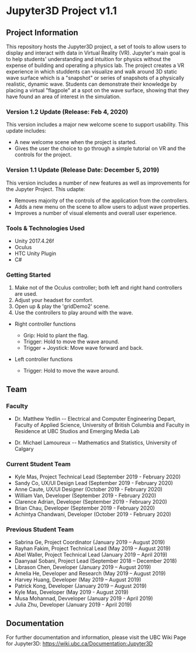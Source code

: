 # Jupyter3D Project v1.1

## Project Information

This repository hosts the Jupyter3D project, a set of tools to allow users to display and interact with data in Virtual Reality (VR). Jupyter's main goal is to help students' understanding and intuition for physics without the expense of building and operating a physics lab. The project creates a VR experience in which studdents can visualize and walk around 3D static wave surface which is a "snapshot" or series of snapshots of a physically realistic, dynamic wave. Students can demonstrate their knowledge by placing a virtual "flagpole" at a spot on the wave surface, showing that they have found an area of interest in the simulation. 

### Version 1.2 Update (Release: Feb 4, 2020)

This version includes a major new welcome scene to support usability. This update includes:
- A new welcome scene when the project is started.
- Gives the user the choice to go through a simple tutorial on VR and the controls for the project.

### Version 1.1 Update (Release Date: December 5, 2019)

This version includes a number of new features as well as improvements for the Jupyter Project. This udapte: 
- Removes majority of the controls of the application from the controllers. 
- Adds a new menu on the scene to allow users to adjust wave properties. 
- Improves a number of visual elements and overall user experience.  



### Tools & Technologies Used
- Unity 2017.4.26f
- Oculus
- HTC Unity Plugin
- C#

### Getting Started
1. Make not of the Oculus controller; both left and right hand controllers are used. 
2. Adjust your headset for comfort. 
3. Open up & play the 'gridDemo2' scene.
4. Use the controllers to play around with the wave.
  - Right controller functions
    - Grip: Hold to plant the flag.
    - Trigger: Hold to move the wave around. 
    - Trigger + Joystick: Move wave forward and back.
    
  - Left controller functions
    - Trigger: Hold to move the wave around. 
 

## Team

### Faculty
- Dr. Matthew Yedlin -- 
  Electrical and Computer Engineering Depart, Faculty of Applied Science, University of British Columbia
  and Faculty in Residence at UBC Studios and Emerging Media Lab

- Dr. Michael Lamoureux --
  Mathematics and Statistics, University of Calgary
  
### Current Student Team
- Kyle Mas, Project Technical Lead (September 2019 - February 2020)
- Sandy Co, UX/UI Design Lead (September 2019 - February 2020)
- Anne Caute, UX/UI Designer (October 2019 - February 2020)
- William Van, Developer (September 2019 - February 2020)
- Clarence Adrian, Developer (September 2019 - February 2020)
- Brian Chau, Developer (September 2019 - February 2020)
- Achintya Chandwani, Developer (October 2019 - February 2020)



### Previous Student Team
- Sabrina Ge, Project Coordinator (January 2019 – August 2019)
- Rayhan Fakim, Project Technical Lead (May 2019 – August 2019)
- Abel Waller, Project Technical Lead (January 2019 – April 2019)
- Daanyaal Sobani, Project Lead (September 2018 – December 2018)
- Librason Chen, Developer (January 2019 – August 2019)
- Amelia He, Developer and Research (May 2019 – August 2019)
- Harvey Huang, Developer (May 2019 – August 2019)
- Patrick Kong, Developer (January 2019 – August 2019)
- Kyle Mas, Developer (May 2019 - August 2019)
- Musa Mohannad, Devveloper (January 2019 - April 2019)
- Julia Zhu, Developer (January 2019 - April 2019)

## Documentation
For further documentation and information, please visit the UBC Wiki Page for Jupyter3D: https://wiki.ubc.ca/Documentation:Jupyter3D
